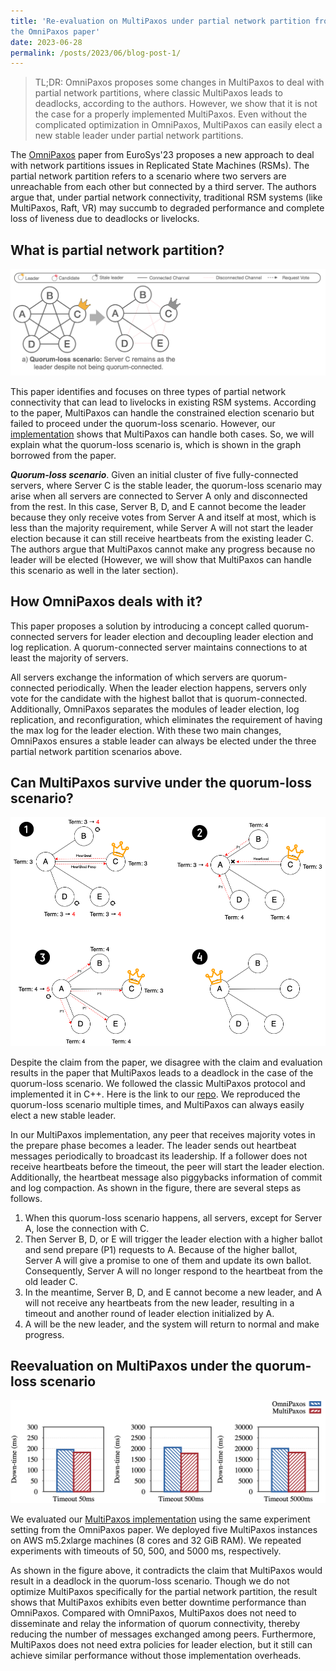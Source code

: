 ```yaml
---
title: 'Re-evaluation on MultiPaxos under partial network partition from
the OmniPaxos paper'
date: 2023-06-28
permalink: /posts/2023/06/blog-post-1/
---
```


> TL;DR: OmniPaxos proposes some changes in MultiPaxos to deal with partial
> network partitions, where classic MultiPaxos leads to deadlocks, according to
> the authors. However, we show that it is not the case for a properly implemented
> MultiPaxos. Even without the complicated optimization in OmniPaxos, MultiPaxos
> can easily elect a new stable leader under partial network partitions.

The [OmniPaxos](https://dl.acm.org/doi/abs/10.1145/3552326.3587441) paper from
EuroSys'23 proposes a new approach to deal with network partitions issues in
Replicated State Machines (RSMs). The partial network partition refers to a
scenario where two servers are unreachable from each other but connected by a
third server. The authors argue that, under partial network connectivity,
traditional RSM systems (like MultiPaxos, Raft, VR) may succumb to degraded
performance and complete loss of liveness due to deadlocks or livelocks.

## What is partial network partition?

![](https://raw.githubusercontent.com/Zhiying12/zhiying12.github.io/master/images/post-06%3A28-partition.png "Example")

This paper identifies and focuses on three types of partial network connectivity
that can lead to livelocks in existing RSM systems. According to the paper,
MultiPaxos can handle the constrained election scenario but failed to proceed
under the quorum-loss scenario. However,
our [implementation](https://github.com/psu-csl/replicated-store) shows that
MultiPaxos can handle both cases. So, we will explain what the quorum-loss
scenario is, which is shown in the graph borrowed from the paper.

***Quorum-loss scenario***. Given an initial cluster of five fully-connected
servers, where Server C is the stable leader, the quorum-loss scenario may
arise when all servers are connected to Server A only and disconnected from
the rest. In this case, Server B, D, and E cannot become the leader because
they only receive votes from Server A and itself at most, which is less than
the majority requirement, while Server A will not start the leader election
because it can still receive heartbeats from the existing leader C. The
authors argue that MultiPaxos cannot make any progress because no leader will
be elected (However, we will show that MultiPaxos can handle this scenario as
well in the later section).

## How OmniPaxos deals with it?

This paper proposes a solution by introducing a concept called quorum-connected
servers for leader election and decoupling leader election and log replication.
A quorum-connected server maintains connections to at least the majority of
servers.

All servers exchange the information of which servers are quorum-connected
periodically. When the leader election happens, servers only vote for the
candidate with the highest ballot that is quorum-connected. Additionally,
OmniPaxos separates the modules of leader election, log replication, and
reconfiguration, which eliminates the requirement of having the max log for the
leader election. With these two main changes, OmniPaxos ensures a stable leader
can always be elected under the three partial network partition scenarios above.

## Can MultiPaxos survive under the quorum-loss scenario?

![](https://raw.githubusercontent.com/Zhiying12/zhiying12.github.io/master/images/post-06%3A28-mp.png "MP")

Despite the claim from the paper, we disagree with the claim and evaluation
results in the paper that MultiPaxos leads to a deadlock in the case of the
quorum-loss scenario. We followed the classic MultiPaxos protocol and
implemented it in C++. Here is the link to
our [repo](https://github.com/psu-csl/replicated-store). We reproduced the
quorum-loss scenario multiple times, and MultiPaxos can always easily elect a
new stable leader.

In our MultiPaxos implementation, any peer that receives majority votes in the
prepare phase becomes a leader. The leader sends out heartbeat messages
periodically to broadcast its leadership. If a follower does not receive
heartbeats before the timeout, the peer will start the leader election.
Additionally, the heartbeat message also piggybacks information of commit and
log compaction. As shown in the figure, there are several steps as follows.

1. When this quorum-loss scenario happens, all servers, except for Server A,
   lose the connection with C.
2. Then Server B, D, or E will trigger the leader election with a higher ballot
   and send prepare (P1) requests to A. Because of the higher ballot, Server A
   will give a promise to one of them and update its own ballot. Consequently,
   Server A will no longer respond to the heartbeat from the old leader C.
3. In the meantime, Server B, D, and E cannot become a new leader, and A will
   not receive any heartbeats from the new leader, resulting in a timeout and
   another round of leader election initialized by A.
4. A will be the new leader, and the system will return to normal and make
   progress.

## Reevaluation on MultiPaxos under the quorum-loss scenario

![](https://raw.githubusercontent.com/Zhiying12/zhiying12.github.io/master/images/post-06%3A28-result.png "Result")

We evaluated
our [MultiPaxos implementation](https://github.com/psu-csl/replicated-store)
using the same experiment setting from the OmniPaxos paper. We deployed five
MultiPaxos instances on AWS m5.2xlarge machines (8 cores and 32 GiB RAM). We
repeated experiments with timeouts of 50, 500, and 5000 ms, respectively.

As shown in the figure above, it contradicts the claim that MultiPaxos would
result in a deadlock in the quorum-loss scenario. Though we do not optimize
MultiPaxos specifically for the partial network partition, the result shows that
MultiPaxos exhibits even better downtime performance than OmniPaxos. Compared
with OmniPaxos, MultiPaxos does not need to disseminate and relay the
information of quorum connectivity, thereby reducing the number of messages
exchanged among peers. Furthermore, MultiPaxos does not need extra policies for
leader election, but it still can achieve similar performance without those
implementation overheads.

